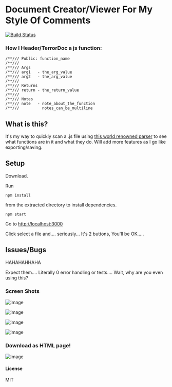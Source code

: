 # Document Creator/Viewer For My Style Of Comments

[![Build Status](https://travis-ci.org/TerrordactylDesigns/TerrorDoc.png?branch=master)](https://travis-ci.org/TerrordactylDesigns/TerrorDoc)

### How I Header/TerrorDoc a js function:

    /**/// Public: function_name
    /**///
    /**/// Args
    /**/// arg1   - the_arg_value
    /**/// arg2   - the_arg_value
    /**///
    /**/// Returns
    /**/// return - the_return_value
    /**///
    /**/// Notes
    /**/// note   - note_about_the_function
    /**///          notes_can_be_multiline

## What is this?

It's my way to quickly scan a .js file using [this world renowned parser](https://github.com/TerrordactylDesigns/TerrorParser) to see what functions are in it and what they do. Will add more features as I go like exporting/saving.

## Setup

Download.

Run

    npm install

from the extracted directory to install dependencies.

    npm start

Go to [http://localhost:3000](http://localhost:3000)

Click select a file and.... seriously... It's 2 buttons, You'll be OK.....

## Issues/Bugs

HAHAHAHHAHA

Expect them.... Literally 0 error handling or tests.... Wait, why are you even using this?

### Screen Shots

![image](https://dl.dropbox.com/u/51430720/Screen%20Shot%202012-12-24%20at%206.20.44%20PM.png)

![image](https://dl.dropbox.com/u/51430720/Screen%20Shot%202012-12-24%20at%206.21.08%20PM.png)

![image](https://dl.dropbox.com/u/51430720/Screen%20Shot%202012-12-24%20at%206.21.14%20PM.png)

![image](https://dl.dropbox.com/u/51430720/Screen%20Shot%202012-12-24%20at%206.21.21%20PM.png)

### Download as HTML page!
![image](https://dl.dropbox.com/u/51430720/Screen%20Shot%202012-12-24%20at%206.21.45%20PM.png)

#### License

MIT
